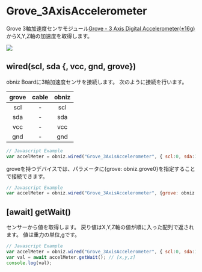 # Grove_3AxisAccelerometer

Grove 3軸加速度センサモジュール[Grove - 3 Axis Digital Accelerometer(±16g)](http://wiki.seeedstudio.com/Grove-3-Axis_Digital_Accelerometer-16g/)からX,Y,Z軸の加速度を取得します。

![](image.jpg)

## wired(scl, sda {, vcc, gnd, grove})

obniz Boardに3軸加速度センサを接続します。
次のように接続を行います。

| grove | cable | obniz |
|:--:|:--:|:--:|
| scl | - | scl |
| sda | - | sda |
| vcc | - | vcc |
| gnd | - | gnd |


```javascript
// Javascript Example
var accelMeter = obniz.wired("Grove_3AxisAccelerometer", { scl:0, sda:1, vcc:2, gnd:3 });
```
  
groveを持つデバイスでは、パラメータに{grove: obniz.grove0}を指定することで接続できます。
```javascript
// Javascript Example
var accelMeter = obniz.wired("Grove_3AxisAccelerometer", {grove: obniz.grove0});
```


## [await] getWait()

センサーから値を取得します。
戻り値はX,Y,Z軸の値が順に入った配列で返されます。
値は重力の単位,gです。

```javascript
// Javascript Example
var accelMeter = obniz.wired("Grove_3AxisAccelerometer", { scl:0, sda:1, vcc:2, gnd:3 });
var val = await accelMeter.getWait(); // [x,y,z]
console.log(val);
```

